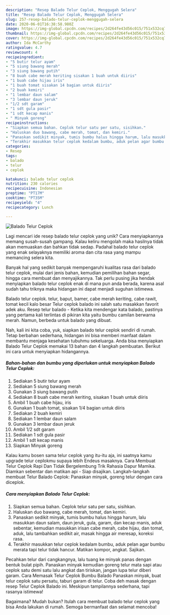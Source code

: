 ```yaml
---
description: "Resep Balado Telur Ceplok, Menggugah Selera"
title: "Resep Balado Telur Ceplok, Menggugah Selera"
slug: 257-resep-balado-telur-ceplok-menggugah-selera
date: 2020-06-01T16:38:58.980Z
image: https://img-global.cpcdn.com/recipes/2d264fe43d56c015/751x532cq70/balado-telur-ceplok-foto-resep-utama.jpg
thumbnail: https://img-global.cpcdn.com/recipes/2d264fe43d56c015/751x532cq70/balado-telur-ceplok-foto-resep-utama.jpg
cover: https://img-global.cpcdn.com/recipes/2d264fe43d56c015/751x532cq70/balado-telur-ceplok-foto-resep-utama.jpg
author: Ida McCarthy
ratingvalue: 4.7
reviewcount: 4
recipeingredient:
- "5 butir telur ayam"
- "5 siung bawang merah"
- "3 siung bawang putih"
- "8 buah cabe merah keriting sisakan 1 buah untuk diiris"
- "1 buah cabe hijau iris"
- "1 buah tomat sisakan 14 bagian untuk diiris"
- "2 buah kemiri"
- "1 lembar daun salam"
- "3 lembar daun jeruk"
- "1/2 sdt garam"
- "1 sdt gula pasir"
- "1 sdt kecap manis"
- " Minyak goreng"
recipeinstructions:
- "Siapkan semua bahan. Ceplok telur satu per satu, sisihkan."
- "Haluskan duo bawang, cabe merah, tomat, dan kemiri."
- "Panaskan sedikit minyak, tumis bumbu halus hingga harum, lalu masukkan daun salam, daun jeruk, gula, garam, dan kecap manis, aduk sebentar, kemudian masukkan irisan cabe merah, cabe hijau, dan tomat, aduk, lalu tambahkan sedikit air, masak hingga air meresap, koreksi rasa."
- "Terakhir masukkan telur ceplok kedalam bumbu, aduk pelan agar bumbu merata tapi telur tidak hancur. Matikan kompor, angkat. Sajikan."
categories:
- Resep
tags:
- balado
- telur
- ceplok

katakunci: balado telur ceplok 
nutrition: 230 calories
recipecuisine: Indonesian
preptime: "PT17M"
cooktime: "PT35M"
recipeyield: "4"
recipecategory: Lunch

---
```



![Balado Telur Ceplok](https://img-global.cpcdn.com/recipes/2d264fe43d56c015/751x532cq70/balado-telur-ceplok-foto-resep-utama.jpg)

Lagi mencari ide resep balado telur ceplok yang unik? Cara menyiapkannya memang susah-susah gampang. Kalau keliru mengolah maka hasilnya tidak akan memuaskan dan bahkan tidak sedap. Padahal balado telur ceplok yang enak selayaknya memiliki aroma dan cita rasa yang mampu memancing selera kita.

Banyak hal yang sedikit banyak mempengaruhi kualitas rasa dari balado telur ceplok, mulai dari jenis bahan, kemudian pemilihan bahan segar, hingga cara membuat dan menyajikannya. Tak perlu pusing jika hendak menyiapkan balado telur ceplok enak di mana pun anda berada, karena asal sudah tahu triknya maka hidangan ini dapat menjadi suguhan istimewa.

Balado telur ceplok. telur, baput, bamer, cabe merah keriting, cabe rawit, tomat kecil kalo besar Telur ceplok balado ini salah satu masakkan favorit adek aku. Resep telur balado - Ketika kita mendengar kata balado, pastinya yang pertama kali terlintas di pikiran kita yaitu bumbu camilan berwarna merah. Namun, berbeda untuk balado yang dibuat.


Nah, kali ini kita coba, yuk, siapkan balado telur ceplok sendiri di rumah. Tetap berbahan sederhana, hidangan ini bisa memberi manfaat dalam membantu menjaga kesehatan tubuhmu sekeluarga. Anda bisa menyiapkan Balado Telur Ceplok memakai 13 bahan dan 4 langkah pembuatan. Berikut ini cara untuk menyiapkan hidangannya.

<!--inarticleads1-->

##### Bahan-bahan dan bumbu yang diperlukan untuk menyiapkan Balado Telur Ceplok:

1. Sediakan 5 butir telur ayam
1. Sediakan 5 siung bawang merah
1. Gunakan 3 siung bawang putih
1. Sediakan 8 buah cabe merah keriting, sisakan 1 buah untuk diiris
1. Ambil 1 buah cabe hijau, iris
1. Gunakan 1 buah tomat, sisakan 1/4 bagian untuk diiris
1. Sediakan 2 buah kemiri
1. Sediakan 1 lembar daun salam
1. Gunakan 3 lembar daun jeruk
1. Ambil 1/2 sdt garam
1. Sediakan 1 sdt gula pasir
1. Ambil 1 sdt kecap manis
1. Siapkan  Minyak goreng


Kalau kamu bosen sama telur ceplok yang itu-itu aja, ini saatnya kamu upgrade telur ceplokmu supaya lebih Endeus masaknya. Cara Membuat Telur Ceplok Rapi Dan Tidak Bergelembung Trik Rahasia Dapur Mamika. Diamkan sebentar dan matikan api - Siap disajikan. Langkah-langkah membuat Telur Balado Ceplok: Panaskan minyak, goreng telur dengan cara diceplok. 

<!--inarticleads2-->

##### Cara menyiapkan Balado Telur Ceplok:

1. Siapkan semua bahan. Ceplok telur satu per satu, sisihkan.
1. Haluskan duo bawang, cabe merah, tomat, dan kemiri.
1. Panaskan sedikit minyak, tumis bumbu halus hingga harum, lalu masukkan daun salam, daun jeruk, gula, garam, dan kecap manis, aduk sebentar, kemudian masukkan irisan cabe merah, cabe hijau, dan tomat, aduk, lalu tambahkan sedikit air, masak hingga air meresap, koreksi rasa.
1. Terakhir masukkan telur ceplok kedalam bumbu, aduk pelan agar bumbu merata tapi telur tidak hancur. Matikan kompor, angkat. Sajikan.


Pecahkan telur dari cangkangnya, lalu tuang ke minyak panas dengan bentuk bulat pipih. Panaskan minyak kemudian goreng telur mata sapi atau ceplok satu demi satu lalu angkat dan tiriskan, jangan lupa telur diberi garam. Cara Memasak Telur Ceplok Bumbu Balado Panaskan minyak, buat telur ceplok satu persatu, taburi garam di telur. Coba deh masak dengan resep Telur Ceplok Balado ini. Meskipun tampilannya sederhana, tapi rasanya istimewa! 

Bagaimana? Mudah bukan? Itulah cara membuat balado telur ceplok yang bisa Anda lakukan di rumah. Semoga bermanfaat dan selamat mencoba!
